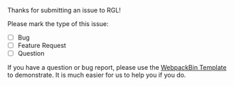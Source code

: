 Thanks for submitting an issue to RGL!

Please mark the type of this issue:

- [ ] Bug
- [ ] Feature Request
- [ ] Question

If you have a question or bug report, please use the [WebpackBin Template](https://www.webpackbin.com/bins/-Kvr2qCxorvGMgVMxkmI)
to demonstrate. It is much easier for us to help you if you do.
